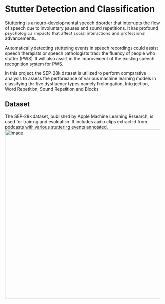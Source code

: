 # Stutter Detection and Classification

Stuttering is a neuro-developmental speech disorder that interrupts the flow of speech due to involuntary pauses and sound repetitions. It has profound psychological impacts that affect social interactions and professional advancements. 

Automatically detecting stuttering events in speech recordings could assist speech therapists or speech pathologists track the fluency of people who stutter (PWS). It will also assist in the improvement of the existing speech recognition system for PWS. 

In this project, the SEP-28k dataset is utilized to perform comparative analysis to assess the performance of various machine learning models in classifying the five dysfluency types namely Prolongation, Interjection, Word Repetition, Sound Repetition and Blocks.

## Dataset
The SEP-28k dataset, published by Apple Machine Learning Research, is used for training and evaluation. It includes audio clips extracted from podcasts with various stuttering events annotated.
<img width="550" alt="image" src="https://github.com/Ramitha-V/Stutter-Detection-and-Classification/assets/162662008/bd132e26-b6da-4016-a542-19843db8c81a">

